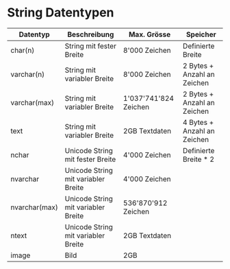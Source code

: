 # String Datentypen

| Datentyp      | Beschreibung                        | Max. Grösse           | Speicher                    |
|---------------|-------------------------------------|-----------------------|-----------------------------|
| char(n)       | String mit fester Breite            | 8'000 Zeichen         | Definierte Breite           |
| varchar(n)    | String mit variabler Breite         | 8'000 Zeichen         | 2 Bytes + Anzahl an Zeichen |
| varchar(max)  | String mit variabler Breite         | 1'037'741'824 Zeichen | 2 Bytes + Anzahl an Zeichen |
| text          | String mit variabler Breite         | 2GB Textdaten         | 4 Bytes + Anzahl an Zeichen |
| nchar         | Unicode String mit fester Breite    | 4'000 Zeichen         | Definierte Breite * 2       |
| nvarchar      | Unicode String mit variabler Breite | 4'000 Zeichen         |                             |
| nvarchar(max) | Unicode String mit variabler Breite | 536'870'912 Zeichen   |                             |
| ntext         | Unicode String mit variabler Breite | 2GB Textdaten         |                             |
| image         | Bild                                | 2GB                   |                             |
